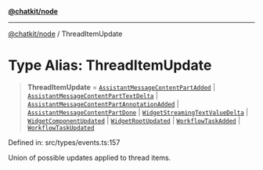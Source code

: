 [**@chatkit/node**](../README.md)

***

[@chatkit/node](../README.md) / ThreadItemUpdate

# Type Alias: ThreadItemUpdate

> **ThreadItemUpdate** = [`AssistantMessageContentPartAdded`](../interfaces/AssistantMessageContentPartAdded.md) \| [`AssistantMessageContentPartTextDelta`](../interfaces/AssistantMessageContentPartTextDelta.md) \| [`AssistantMessageContentPartAnnotationAdded`](../interfaces/AssistantMessageContentPartAnnotationAdded.md) \| [`AssistantMessageContentPartDone`](../interfaces/AssistantMessageContentPartDone.md) \| [`WidgetStreamingTextValueDelta`](../interfaces/WidgetStreamingTextValueDelta.md) \| [`WidgetComponentUpdated`](../interfaces/WidgetComponentUpdated.md) \| [`WidgetRootUpdated`](../interfaces/WidgetRootUpdated.md) \| [`WorkflowTaskAdded`](../interfaces/WorkflowTaskAdded.md) \| [`WorkflowTaskUpdated`](../interfaces/WorkflowTaskUpdated.md)

Defined in: src/types/events.ts:157

Union of possible updates applied to thread items.
